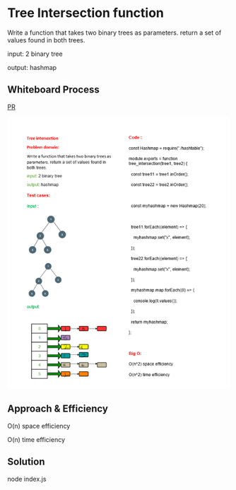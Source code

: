 # Tree Intersection function
<!-- Description of the challenge -->
Write a function that takes two binary trees as parameters. return a set of values found in both trees.

input: 2 binary tree

output: hashmap

## Whiteboard Process
<!-- Embedded whiteboard image -->
[PR](https://github.com/alsatarysamah/data-structures-and-algorithms/pull/50)

![](./treeHash.png)

## Approach & Efficiency
<!-- What approach did you take? Why? What is the Big O space/time for this approach? -->
O(n) space efficiency

O(n) time efficiency
## Solution
<!-- Show how to run your code, and examples of it in action -->
node index.js 
